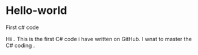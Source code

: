 # Hello-world
First c# code

Hii.. This is the first C# code i have written on GitHub.
I wnat to master the C# coding .
